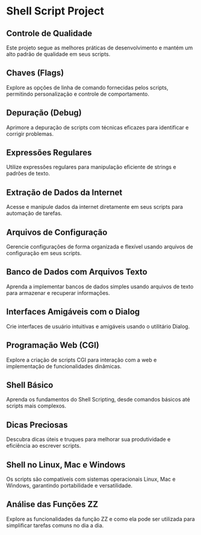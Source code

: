 # Shell Script Project

## Controle de Qualidade
Este projeto segue as melhores práticas de desenvolvimento e mantém um alto padrão de qualidade em seus scripts.

## Chaves (Flags)
Explore as opções de linha de comando fornecidas pelos scripts, permitindo personalização e controle de comportamento.

## Depuração (Debug)
Aprimore a depuração de scripts com técnicas eficazes para identificar e corrigir problemas.

## Expressões Regulares
Utilize expressões regulares para manipulação eficiente de strings e padrões de texto.

## Extração de Dados da Internet
Acesse e manipule dados da internet diretamente em seus scripts para automação de tarefas.

## Arquivos de Configuração
Gerencie configurações de forma organizada e flexível usando arquivos de configuração em seus scripts.

## Banco de Dados com Arquivos Texto
Aprenda a implementar bancos de dados simples usando arquivos de texto para armazenar e recuperar informações.

## Interfaces Amigáveis com o Dialog
Crie interfaces de usuário intuitivas e amigáveis usando o utilitário Dialog.

## Programação Web (CGI)
Explore a criação de scripts CGI para interação com a web e implementação de funcionalidades dinâmicas.

## Shell Básico
Aprenda os fundamentos do Shell Scripting, desde comandos básicos até scripts mais complexos.

## Dicas Preciosas
Descubra dicas úteis e truques para melhorar sua produtividade e eficiência ao escrever scripts.

## Shell no Linux, Mac e Windows
Os scripts são compatíveis com sistemas operacionais Linux, Mac e Windows, garantindo portabilidade e versatilidade.

## Análise das Funções ZZ
Explore as funcionalidades da função ZZ e como ela pode ser utilizada para simplificar tarefas comuns no dia a dia.

